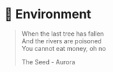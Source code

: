 # 🌿 Environment

> When the last tree has fallen   
> And the rivers are poisoned   
> You cannot eat money, oh no
>
> The Seed - Aurora



